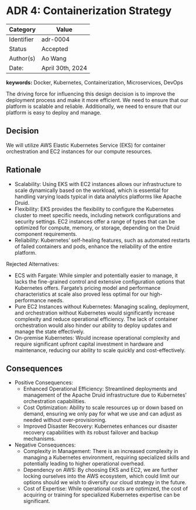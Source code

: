 # ADR 4: Containerization Strategy

| Category   | Value            |
| ---------- | ---------------- |
| Identifier | adr-0004         |
| Status     | Accepted         |
| Author(s)  | Ao Wang          |
| Date:      | April 30th, 2024 |

**keywords:** Docker, Kubernetes, Containerization, Microservices, DevOps

The driving force for influencing this design decision is to improve the deployment process and make it more efficient. We need to ensure that our platform is scalable and reliable. Additionally, we need to ensure that our platform is easy to deploy and manage.

## Decision

We will utilize AWS Elastic Kubernetes Service (EKS) for container orchestration and EC2 instances for our compute resources.

## Rationale

- Scalability: Using EKS with EC2 instances allows our infrastructure to scale dynamically based on the workload, which is essential for handling varying loads typical in data analytics platforms like Apache Druid.
- Flexibility: EKS provides the flexibility to configure the Kubernetes cluster to meet specific needs, including network configurations and security settings. EC2 instances offer a range of types that can be optimized for compute, memory, or storage, depending on the Druid component requirements.
- Reliability: Kubernetes’ self-healing features, such as automated restarts of failed containers and pods, enhance the reliability of the entire platform.

Rejected Alternatives:

- ECS with Fargate: While simpler and potentially easier to manage, it lacks the fine-grained control and extensive configuration options that Kubernetes offers. Fargate’s pricing model and performance characteristics at scale also proved less optimal for our high-performance needs.
- Pure EC2 Instances without Kubernetes: Managing scaling, deployment, and orchestration without Kubernetes would significantly increase complexity and reduce operational efficiency. The lack of container orchestration would also hinder our ability to deploy updates and manage the state effectively.
- On-premise Kubernetes: Would increase operational complexity and require significant upfront capital investment in hardware and maintenance, reducing our ability to scale quickly and cost-effectively.

## Consequences

- Positive Consequences:
  - Enhanced Operational Efficiency: Streamlined deployments and management of the Apache Druid infrastructure due to Kubernetes’ orchestration capabilities.
  - Cost Optimization: Ability to scale resources up or down based on demand, ensuring we only pay for what we use and can adjust as needed without over-provisioning.
  - Improved Disaster Recovery: Kubernetes enhances our disaster recovery capabilities with its robust failover and backup mechanisms.
- Negative Consequences:
  - Complexity in Management: There is an increased complexity in managing a Kubernetes environment, requiring specialized skills and potentially leading to higher operational overhead.
  - Dependency on AWS: By choosing EKS and EC2, we are further locking ourselves into the AWS ecosystem, which could limit our options should we wish to diversify our cloud strategy in the future.
  - Cost of Expertise: While operational costs are optimized, the cost of acquiring or training for specialized Kubernetes expertise can be significant.
